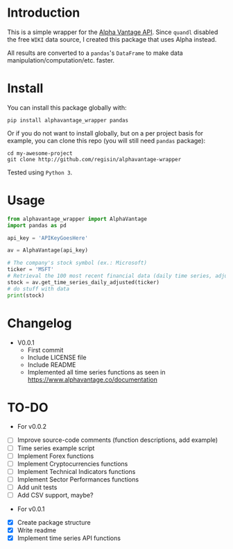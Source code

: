 # Introduction

This is a simple wrapper for the [Alpha Vantage API](https://www.alphavantage.co). Since `quandl` disabled the free `WIKI` data source, I created this package that uses Alpha instead.

All results are converted to a `pandas`'s `DataFrame` to make data manipulation/computation/etc. faster.

# Install

You can install this package globally with:

```
pip install alphavantage_wrapper pandas
```

Or if you do not want to install globally, but on a per project basis for example, you can clone this repo (you will still need `pandas` package):

```
cd my-awesome-project
git clone http://github.com/regisin/alphavantage-wrapper
```

Tested using `Python 3`.

# Usage

```python
from alphavantage_wrapper import AlphaVantage
import pandas as pd

api_key = 'APIKeyGoesHere'

av = AlphaVantage(api_key)

# The company's stock symbol (ex.: Microsoft)
ticker = 'MSFT'
# Retrieval the 100 most recent financial data (daily time series, adjusted)
stock = av.get_time_series_daily_adjusted(ticker)
# do stuff with data
print(stock)
```

# Changelog

* V0.0.1
  * First commit
  * Include LICENSE file
  * Include README
  * Implemented all time series functions as seen in https://www.alphavantage.co/documentation

# TO-DO

* For v0.0.2

- [ ] Improve source-code comments (function descriptions, add example)
- [ ] Time series example script
- [ ] Implement Forex functions
- [ ] Implement Cryptocurrencies functions
- [ ] Implement Technical Indicators functions
- [ ] Implement Sector Performances functions
- [ ] Add unit tests
- [ ] Add CSV support, maybe?

* For v0.0.1

- [x] Create package structure
- [x] Write readme
- [x] Implement time series API functions